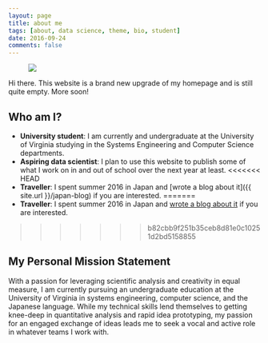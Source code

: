 ```yaml
---
layout: page
title: about me
tags: [about, data science, theme, bio, student]
date: 2016-09-24
comments: false
---
```

    

<figure>
	<img src="{{ site.url }}/assets/img/profile.jpg">
</figure>

Hi there. This website is a brand new upgrade of my homepage and is still quite empty. More soon!

## Who am I?
* **University student**: I am currently and undergraduate at the University of Virginia studying in the Systems Engineering and Computer Science departments.
* **Aspiring data scientist**: I plan to use this website to publish some of what I work on in and out of school over the next year at least.
<<<<<<< HEAD
* **Traveller**: I spent summer 2016 in Japan and [wrote a blog about it]({{ site.url }}/japan-blog) if you are interested.
=======
* **Traveller**: I spent summer 2016 in Japan and [wrote a blog about it](http://lukemerrick.github.io/japan-blog) if you are interested.
>>>>>>> b82cbb9f251b35ceb8d81e0c10251d2bd5158855

## My Personal Mission Statement

With a passion for leveraging scientific analysis and creativity in equal measure, I am currently pursuing an undergraduate education at the University of Virginia in systems engineering, computer science, and the Japanese language. While my technical skills lend themselves to getting knee-deep in quantitative analysis and rapid idea prototyping, my passion for an engaged exchange of ideas leads me to seek a vocal and active role in whatever teams I work with.